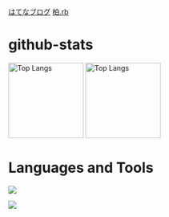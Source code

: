 [はてなブログ](https://hisakit.hatenablog.com)
[柏.rb](https://kashiwarb.connpass.com/)

# github-stats
  <img alt="Top Langs" height="150px" src="http://github-profile-summary-cards.vercel.app/api/cards/repos-per-language?username=tomitahisaki&theme=dark" />
  <img alt="Top Langs" height="150px" src="http://github-profile-summary-cards.vercel.app/api/cards/most-commit-language?username=tomitahisaki&theme=dark" />

 # Languages and Tools
  <p align="left">
  <a href="https://skillicons.dev">
    <img src="https://skillicons.dev/icons?i=html,css,tailwind,js,ts,react,next,vue,vite,ruby,rails,git,github,docker,heroku,aws,linux" />
  </a>
</p>
  <p align="left">
  <a href="https://skillicons.dev">
    <img src="https://skillicons.dev/icons?i=vscode,codepen,discord,figma,postman,raspberrypi" />
  </a>
</p>
